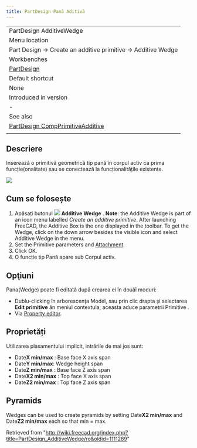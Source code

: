 ```yaml
---
title: PartDesign Pană Aditivă
---
```

|  |
| --- |
| PartDesign AdditiveWedge |
| Menu location |
| Part Design → Create an additive primitive → Additive Wedge |
| Workbenches |
| [PartDesign](/PartDesign_Workbench "PartDesign Workbench") |
| Default shortcut |
| None |
| Introduced in version |
| - |
| See also |
| [PartDesign CompPrimitiveAdditive](/PartDesign_CompPrimitiveAdditive "PartDesign CompPrimitiveAdditive") |
|  |

## Descriere

Inserează o primitivă geometrică tip pană în corpul activ ca prima funcție(onalitate) sau se conectează la funcționalitățile existente.

![](/images/PartDesign_AdditiveWedge_example.png)

## Cum se folosește

1. Apăsați butonul ![](/images/PartDesign_AdditiveWedge.png) **Additive Wedge** . **Note**: the Additive Wedge is part of an icon menu labelled *Create an additive primitive*. After launching FreeCAD, the Additive Box is the one displayed in the toolbar. To get the Wedge, click on the down arrow besides the visible icon and select Additive Wedge in the menu.
2. Set the Primitive parameters and [Attachment](/Part_EditAttachment "Part EditAttachment").
3. Click OK.
4. O funcție tip Pană apare sub Corpul activ.

## Opţiuni

Pana(Wedge) poate fi editată după crearea ei în douăî moduri:

* Dublu-clicking în arborescența Model, sau prin clic drapta și selectarea **Edit primitive** ăn meniul contextula; aceasta aduce parametrii Primitive .
* Via [Property editor](/Property_editor "Property editor").

## Proprietăți

Utilizarea plasamentului implicit, intrările de mai jos sunt:

* Date**X min/max** : Base face X axis span
* Date**Y min/max**: Wedge height span
* Date**Z min/max** : Base face Z axis span
* Date**X2 min/max** : Top face X axis span
* Date**Z2 min/max** : Top face Z axis span

## Pyramids

Wedges can be used to create pyramids by setting Date**X2 min/max** and Date**Z2 min/max** each so that min = max.

Retrieved from "<http://wiki.freecad.org/index.php?title=PartDesign_AdditiveWedge/ro&oldid=1111289>"